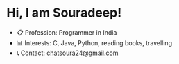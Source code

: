 # Hi, I am Souradeep!

- 📋 Profession: Programmer in India
- 📊 Interests: C, Java, Python, reading books, travelling
- 📞 Contact: chatsoura24@gmail.com
